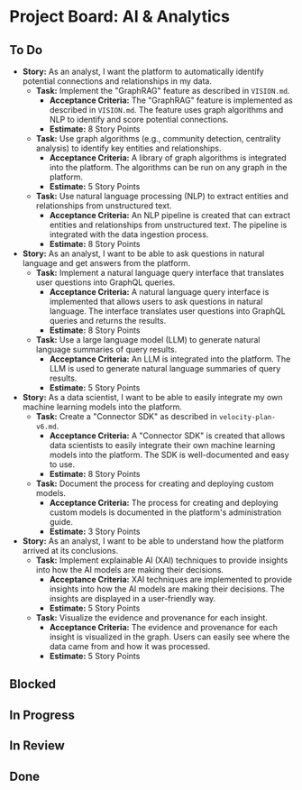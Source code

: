# Project Board: AI & Analytics

## To Do

- **Story:** As an analyst, I want the platform to automatically identify potential connections and relationships in my data.
  - **Task:** Implement the "GraphRAG" feature as described in `VISION.md`.
    - **Acceptance Criteria:** The "GraphRAG" feature is implemented as described in `VISION.md`. The feature uses graph algorithms and NLP to identify and score potential connections.
    - **Estimate:** 8 Story Points
  - **Task:** Use graph algorithms (e.g., community detection, centrality analysis) to identify key entities and relationships.
    - **Acceptance Criteria:** A library of graph algorithms is integrated into the platform. The algorithms can be run on any graph in the platform.
    - **Estimate:** 5 Story Points
  - **Task:** Use natural language processing (NLP) to extract entities and relationships from unstructured text.
    - **Acceptance Criteria:** An NLP pipeline is created that can extract entities and relationships from unstructured text. The pipeline is integrated with the data ingestion process.
    - **Estimate:** 8 Story Points
- **Story:** As an analyst, I want to be able to ask questions in natural language and get answers from the platform.
  - **Task:** Implement a natural language query interface that translates user questions into GraphQL queries.
    - **Acceptance Criteria:** A natural language query interface is implemented that allows users to ask questions in natural language. The interface translates user questions into GraphQL queries and returns the results.
    - **Estimate:** 8 Story Points
  - **Task:** Use a large language model (LLM) to generate natural language summaries of query results.
    - **Acceptance Criteria:** An LLM is integrated into the platform. The LLM is used to generate natural language summaries of query results.
    - **Estimate:** 5 Story Points
- **Story:** As a data scientist, I want to be able to easily integrate my own machine learning models into the platform.
  - **Task:** Create a "Connector SDK" as described in `velocity-plan-v6.md`.
    - **Acceptance Criteria:** A "Connector SDK" is created that allows data scientists to easily integrate their own machine learning models into the platform. The SDK is well-documented and easy to use.
    - **Estimate:** 8 Story Points
  - **Task:** Document the process for creating and deploying custom models.
    - **Acceptance Criteria:** The process for creating and deploying custom models is documented in the platform's administration guide.
    - **Estimate:** 3 Story Points
- **Story:** As an analyst, I want to be able to understand how the platform arrived at its conclusions.
  - **Task:** Implement explainable AI (XAI) techniques to provide insights into how the AI models are making their decisions.
    - **Acceptance Criteria:** XAI techniques are implemented to provide insights into how the AI models are making their decisions. The insights are displayed in a user-friendly way.
    - **Estimate:** 5 Story Points
  - **Task:** Visualize the evidence and provenance for each insight.
    - **Acceptance Criteria:** The evidence and provenance for each insight is visualized in the graph. Users can easily see where the data came from and how it was processed.
    - **Estimate:** 5 Story Points

## Blocked

## In Progress

## In Review

## Done
